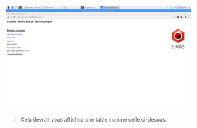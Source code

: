 ![alt text](https://github.com/Tadeu-Luc/Anenometre_et_Site/blob/master/Projet_Fonctionnel/Site%20PHP/Site_php.png)
>Cela devrait vous affichez une table comme celle ci-dessus.
